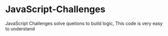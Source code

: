# JavaScript-Challenges
JavaScript Challenges solve quetions to build logic, This code is very easy to understand
